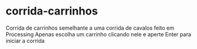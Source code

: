 # corrida-carrinhos
Corrida de carrinhos semelhante a uma corrida de cavalos feito em Processing
Apenas escolha um carrinho clicando nele e aperte Enter para iniciar a corrida

